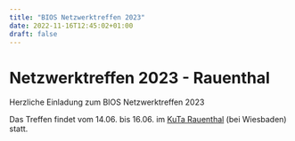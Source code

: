 ```yaml
---
title: "BIOS Netzwerktreffen 2023"
date: 2022-11-16T12:45:02+01:00
draft: false
---
```


# Netzwerktreffen 2023 - Rauenthal

Herzliche Einladung zum BIOS Netzwerktreffen 2023

Das Treffen findet vom 14.06. bis 16.06. im [KuTa Rauenthal](https://www.kuta-rauenthal.de) (bei Wiesbaden) statt.
